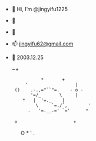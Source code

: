 - 🪽 Hi, I’m @jingyifu1225
- 💞️
- 💞️
- 📫 jingyifu62@gmail.com
- 🎂 2003.12.25


     ~+

                 *       +
           '                  |
       ()    .-.,="``"=.    - o -
             '=/_       \     |
          *   |  '=._    |
               \     `=./`,        '
            .   '=.__.=' `='      *
   +                         +
        O      *        '       .
